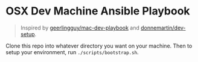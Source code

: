 # OSX Dev Machine Ansible Playbook

> Inspired by [geerlingguy/mac-dev-playbook](https://github.com/geerlingguy/mac-dev-playbook) and [donnemartin/dev-setup](https://github.com/donnemartin/dev-setup).

Clone this repo into whatever directory you want on your machine.  Then to setup your environment, run `./scripts/bootstrap.sh`.
